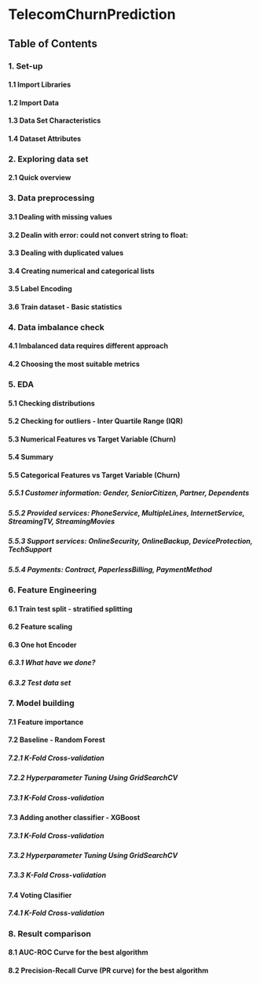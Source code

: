 # TelecomChurnPrediction

## Table of Contents
### 1. Set-up
#### 1.1 Import Libraries
#### 1.2 Import Data
#### 1.3 Data Set Characteristics
#### 1.4 Dataset Attributes
### 2. Exploring data set
#### 2.1 Quick overview
### 3. Data preprocessing
#### 3.1 Dealing with missing values
#### 3.2 Dealin with error: could not convert string to float:
#### 3.3 Dealing with duplicated values
#### 3.4 Creating numerical and categorical lists
#### 3.5 Label Encoding
#### 3.6 Train dataset - Basic statistics
### 4. Data imbalance check
#### 4.1 Imbalanced data requires different approach
#### 4.2 Choosing the most suitable metrics
### 5. EDA
#### 5.1 Checking distributions
#### 5.2 Checking for outliers - Inter Quartile Range (IQR)
#### 5.3 Numerical Features vs Target Variable (Churn)
#### 5.4 Summary
#### 5.5 Categorical Features vs Target Variable (Churn)
##### 5.5.1 Customer information: Gender, SeniorCitizen, Partner, Dependents
##### 5.5.2 Provided services: PhoneService, MultipleLines, InternetService, StreamingTV, StreamingMovies
##### 5.5.3 Support services: OnlineSecurity, OnlineBackup, DeviceProtection, TechSupport
##### 5.5.4 Payments: Contract, PaperlessBilling, PaymentMethod
### 6. Feature Engineering
#### 6.1 Train test split - stratified splitting
#### 6.2 Feature scaling
#### 6.3 One hot Encoder
##### 6.3.1 What have we done?
##### 6.3.2 Test data set
### 7. Model building
#### 7.1 Feature importance
#### 7.2 Baseline - Random Forest
##### 7.2.1 K-Fold Cross-validation
##### 7.2.2 Hyperparameter Tuning Using GridSearchCV
##### 7.3.1 K-Fold Cross-validation
#### 7.3 Adding another classifier - XGBoost
##### 7.3.1 K-Fold Cross-validation
##### 7.3.2 Hyperparameter Tuning Using GridSearchCV
##### 7.3.3 K-Fold Cross-validation
#### 7.4 Voting Clasifier
##### 7.4.1 K-Fold Cross-validation
### 8. Result comparison
#### 8.1 AUC-ROC Curve for the best algorithm
#### 8.2 Precision-Recall Curve (PR curve) for the best algorithm
